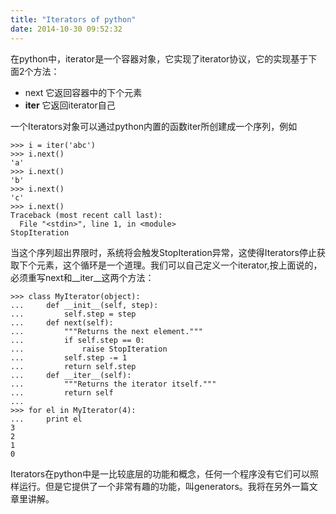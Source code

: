 ```yaml
---
title: "Iterators of python"
date: 2014-10-30 09:52:32
---
```


在python中，iterator是一个容器对象，它实现了iterator协议，它的实现基于下面2个方法：

- next 它返回容器中的下个元素
- __iter__ 它返回iterator自己

一个Iterators对象可以通过python内置的函数iter所创建成一个序列，例如

	>>> i = iter('abc')
	>>> i.next()
	'a'
	>>> i.next()
	'b'
	>>> i.next()
	'c'
	>>> i.next()
	Traceback (most recent call last):
	  File "<stdin>", line 1, in <module>
	StopIteration


当这个序列超出界限时，系统将会触发StopIteration异常，这使得Iterators停止获取下个元素，这个循环是一个道理。我们可以自己定义一个iterator,按上面说的，必须重写next和__iter__这两个方法：

	>>> class MyIterator(object):
	...     def __init__(self, step):
	...         self.step = step
	...     def next(self):
	...         """Returns the next element."""
	...         if self.step == 0:
	...             raise StopIteration
	...         self.step -= 1
	...         return self.step
	...     def __iter__(self):
	...         """Returns the iterator itself."""
	...         return self
	...
	>>> for el in MyIterator(4):
	...     print el
	3
	2
	1
	0

Iterators在python中是一比较底层的功能和概念，任何一个程序没有它们可以照样运行。但是它提供了一个非常有趣的功能，叫generators。我将在另外一篇文章里讲解。
